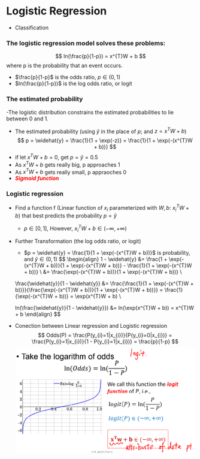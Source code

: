# Logistic Regression
- Classification


### The logistic regression model solves these problems:
$$
ln(\frac{p}{1-p}) = x^{T}W + b
$$
where p is the probability that an event occurs.
- $\frac{p}{1-p}$ is the odds ratio, $p \in (0, 1)$
- $ln(\frac{p}{1-p})$ is the log odds ratio, or logit

### The estimated probability
-The logistic distribution constrains the estimated probabilities to lie between 0 and 1.
- The estimated probability (using $\widehat{y}$ in the place of $p$; and $z = x^{T}W + b$)
$$
p = \widehat{y} = \frac{1}{1 + \exp(-z)} = \frac{1}{1 + \exp(-(x^{T}W + b))}
$$ 
- if let $x^{T}W + b = 0$, get $p = \widehat{y} = 0.5$
- As $x^{T}W + b$ gets really big, p approaches 1
- As $x^{T}W + b$ gets really small, p appraoches 0
- <span style="color:red;">***Sigmoid function***</span>

### Logistic regression
- Find a function f (Linear function of $x_i$ parameterized with $W, b$: $x_{i}^{T}W + b$) that best predicts the probability $p = \widehat{y}$
    - $p \in [0,1]$, However, $x_{i}^{T}W + b \in (-\infty, +\infty)$

- Further Transformation (the log odds ratio, or logit)
    - $p = \widehat{y} = \frac{1}{1 + \exp(-(x^{T}W + b))}$ is probability, and $\widehat{y} \in (0, 1)$
    $$
    \begin{align}
    1 - \widehat{y} 
    &= \frac{1 + \exp(-(x^{T}W + b))}{1 + \exp(-(x^{T}W + b))} - \frac{1}{1 + \exp(-(x^{T}W + b))} \\
    &= \frac{\exp(-(x^{T}W + b))}{1 + \exp(-(x^{T}W + b))} \\

    \frac{\widehat{y}}{1 - \widehat{y}} 
    &= \frac{\frac{1}{1 + \exp(-(x^{T}W + b))}}{\frac{\exp(-(x^{T}W + b))}{1 + \exp(-(x^{T}W + b))}} 
    = \frac{1}{\exp(-(x^{T}W + b))}
    = \exp(x^{T}W + b) \\


    ln(\frac{\widehat{y}}{1 - \widehat{y}}) &= ln(\exp(x^{T}W + b)) = x^{T}W + b
    \end{align}
    $$

- Conection between Linear regression and Logistic regression
    $$
    Odds(P) = \frac{P(y_{i}=1|x_{i})}{P(y_{i}=0|x_{i})} = \frac{P(y_{i}=1|x_{i})}{1 - P(y_{i}=1|x_{i})} = \frac{p}{1-p} 
    $$
    <img src="./pictures/logit-function.png" width=600>
